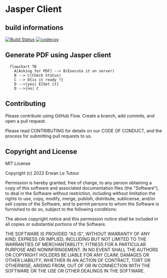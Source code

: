 # Jasper Client
## build informations
[![Build Status](https://app.travis-ci.com/ErwanLT/JasperClient.svg?branch=dev)](https://app.travis-ci.com/ErwanLT/JasperClient)
[![codecov](https://codecov.io/gh/ErwanLT/JasperClient/branch/dev/graph/badge.svg?token=gF99xjq9DF)](https://codecov.io/gh/ErwanLT/JasperClient)
## Generate PDF using Jasper client
```mermaid
  flowchart TB
    A[Asking for PDF] --> B(Execute it on server)
    B --> C(Check Status)
    C --> D{is it ready ?}
    D -->|yes| E[Get it]
    D -->|no| C
```
## Contributing
Please contribute using GitHub Flow. Create a branch, add commits, and open a pull request.

Please read CONTRIBUTING for details on our CODE OF CONDUCT, and the process for submitting pull requests to us.

## Copyright and License
MIT License

Copyright (c) 2022 Erwan Le Tutour

Permission is hereby granted, free of charge, to any person obtaining a copy
of this software and associated documentation files (the "Software"), to deal
in the Software without restriction, including without limitation the rights
to use, copy, modify, merge, publish, distribute, sublicense, and/or sell
copies of the Software, and to permit persons to whom the Software is
furnished to do so, subject to the following conditions:

The above copyright notice and this permission notice shall be included in all
copies or substantial portions of the Software.

THE SOFTWARE IS PROVIDED "AS IS", WITHOUT WARRANTY OF ANY KIND, EXPRESS OR
IMPLIED, INCLUDING BUT NOT LIMITED TO THE WARRANTIES OF MERCHANTABILITY,
FITNESS FOR A PARTICULAR PURPOSE AND NONINFRINGEMENT. IN NO EVENT SHALL THE
AUTHORS OR COPYRIGHT HOLDERS BE LIABLE FOR ANY CLAIM, DAMAGES OR OTHER
LIABILITY, WHETHER IN AN ACTION OF CONTRACT, TORT OR OTHERWISE, ARISING FROM,
OUT OF OR IN CONNECTION WITH THE SOFTWARE OR THE USE OR OTHER DEALINGS IN THE
SOFTWARE.
